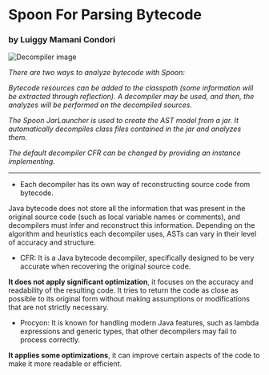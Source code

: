 # Spoon For Parsing Bytecode

### by Luiggy Mamani Condori

![Decompiler image](https://www.researchgate.net/publication/270960218/figure/fig4/AS:816907917725707@1571777433700/Execution-of-a-Decompiler.png)

_There are two ways to analyze bytecode with Spoon:_

_Bytecode resources can be added to the classpath (some information will be extracted through reflection). A decompiler may be used, and then, the analyzes will be performed on the decompiled sources._

_The Spoon JarLauncher is used to create the AST model from a jar. It automatically decompiles class files contained in the jar and analyzes them._

_The default decompiler CFR can be changed by providing an instance implementing._

---

-   Each decompiler has its own way of reconstructing source code from bytecode.

Java bytecode does not store all the information that was present in the original source code (such as local variable names or comments), and decompilers must infer and reconstruct this information. Depending on the algorithm and heuristics each decompiler uses, ASTs can vary in their level of accuracy and structure.

-   CFR:
    It is a Java bytecode decompiler, specifically designed to be very accurate when recovering the original source code.

**It does not apply significant optimization**, it focuses on the accuracy and readability of the resulting code. It tries to return the code as close as possible to its original form without making assumptions or modifications that are not strictly necessary.

-   Procyon:
    It is known for handling modern Java features, such as lambda expressions and generic types, that other decompilers may fail to process correctly.

**It applies some optimizations**, it can improve certain aspects of the code to make it more readable or efficient.
